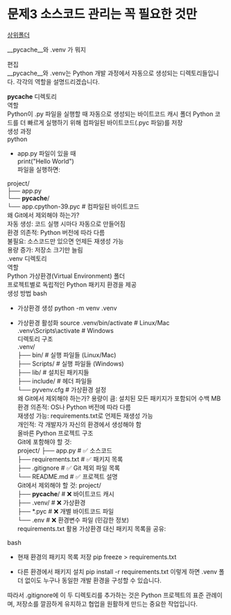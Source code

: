 # 문제3 소스코드 관리는 꼭 필요한 것만

[상위폴더](../../proj1/)

__pycache__와 .venv 가 뭐지  

편집  
__pycache__와 .venv는 Python 개발 과정에서 자동으로 생성되는 디렉토리들입니다. 각각의 역할을 설명드리겠습니다.  

__pycache__ 디렉토리  
역할  
Python이 .py 파일을 실행할 때 자동으로 생성되는 바이트코드 캐시 폴더
Python 코드를 더 빠르게 실행하기 위해 컴파일된 바이트코드(.pyc 파일)를 저장  
생성 과정  
python  
* app.py 파일이 있을 때  
print("Hello World")  
파일을 실행하면:  

project/  
├── app.py  
└── __pycache__/  
    └── app.cpython-39.pyc  # 컴파일된 바이트코드  
왜 Git에서 제외해야 하는가?  
자동 생성: 코드 실행 시마다 자동으로 만들어짐  
환경 의존적: Python 버전에 따라 다름  
불필요: 소스코드만 있으면 언제든 재생성 가능  
용량 증가: 저장소 크기만 늘림  
.venv 디렉토리  
역할  
Python 가상환경(Virtual Environment) 폴더  
프로젝트별로 독립적인 Python 패키지 환경을 제공  
생성 방법
bash
* 가상환경 생성
python -m venv .venv

* 가상환경 활성화
source .venv/bin/activate  # Linux/Mac  
.venv\Scripts\activate     # Windows  
디렉토리 구조  
.venv/  
├── bin/          # 실행 파일들 (Linux/Mac)  
├── Scripts/      # 실행 파일들 (Windows)   
├── lib/          # 설치된 패키지들  
├── include/      # 헤더 파일들  
└── pyvenv.cfg    # 가상환경 설정  
왜 Git에서 제외해야 하는가?
용량이 큼: 설치된 모든 패키지가 포함되어 수백 MB  
환경 의존적: OS나 Python 버전에 따라 다름  
재생성 가능: requirements.txt로 언제든 재생성 가능  
개인적: 각 개발자가 자신의 환경에서 생성해야 함  
올바른 Python 프로젝트 구조  
Git에 포함해야 할 것:  
project/
├── app.py                 # ✅ 소스코드  
├── requirements.txt       # ✅ 패키지 목록  
├── .gitignore            # ✅ Git 제외 파일 목록  
└── README.md             # ✅ 프로젝트 설명  
Git에서 제외해야 할 것:
project/  
├── __pycache__/          # ❌ 바이트코드 캐시  
├── .venv/                # ❌ 가상환경  
├── *.pyc                 # ❌ 개별 바이트코드 파일  
└── .env                  # ❌ 환경변수 파일 (민감한 정보)  
requirements.txt 활용
가상환경 대신 패키지 목록을 공유:

bash
* 현재 환경의 패키지 목록 저장
pip freeze > requirements.txt

* 다른 환경에서 패키지 설치
pip install -r requirements.txt
이렇게 하면 .venv 폴더 없이도 누구나 동일한 개발 환경을 구성할 수 있습니다.

따라서 .gitignore에 이 두 디렉토리를 추가하는 것은 Python 프로젝트의 표준 관례이며, 저장소를 깔끔하게 유지하고 협업을 원활하게 만드는 중요한 작업입니다.